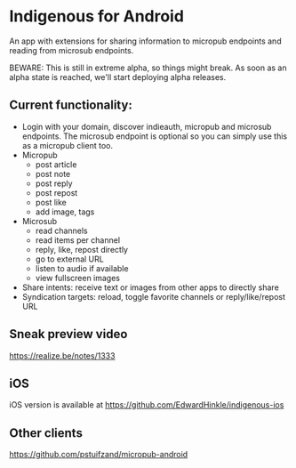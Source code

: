 # Indigenous for Android

An app with extensions for sharing information to micropub endpoints and reading from microsub endpoints.

BEWARE: This is still in extreme alpha, so things might break.
As soon as an alpha state is reached, we'll start deploying alpha releases.

## Current functionality:

- Login with your domain, discover indieauth, micropub and microsub endpoints.
  The microsub endpoint is optional so you can simply use this as a micropub 
  client too.
- Micropub
  - post article
  - post note
  - post reply
  - post repost
  - post like
  - add image, tags
- Microsub
  - read channels
  - read items per channel
  - reply, like, repost directly
  - go to external URL
  - listen to audio if available
  - view fullscreen images
- Share intents: receive text or images from other apps to directly share
- Syndication targets: reload, toggle favorite channels or reply/like/repost URL

## Sneak preview video

https://realize.be/notes/1333

## iOS

iOS version is available at https://github.com/EdwardHinkle/indigenous-ios

## Other clients

https://github.com/pstuifzand/micropub-android
